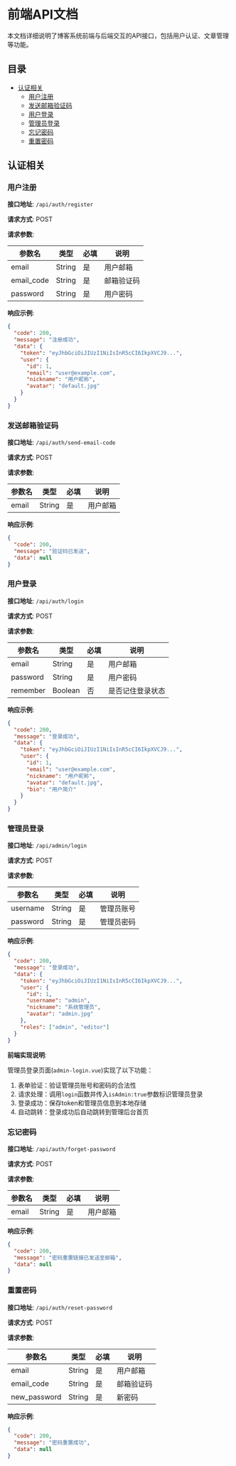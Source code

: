 # 前端API文档

本文档详细说明了博客系统前端与后端交互的API接口，包括用户认证、文章管理等功能。

## 目录

- [认证相关](#认证相关)
  - [用户注册](#用户注册)
  - [发送邮箱验证码](#发送邮箱验证码)
  - [用户登录](#用户登录)
  - [管理员登录](#管理员登录)
  - [忘记密码](#忘记密码)
  - [重置密码](#重置密码)

## 认证相关

### 用户注册

**接口地址**: `/api/auth/register`

**请求方式**: POST

**请求参数**:

| 参数名     | 类型   | 必填 | 说明       |
| ---------- | ------ | ---- | ---------- |
| email      | String | 是   | 用户邮箱   |
| email_code | String | 是   | 邮箱验证码 |
| password   | String | 是   | 用户密码   |

**响应示例**:

```json
{
  "code": 200,
  "message": "注册成功",
  "data": {
    "token": "eyJhbGciOiJIUzI1NiIsInR5cCI6IkpXVCJ9...",
    "user": {
      "id": 1,
      "email": "user@example.com",
      "nickname": "用户昵称",
      "avatar": "default.jpg"
    }
  }
}
```

### 发送邮箱验证码

**接口地址**: `/api/auth/send-email-code`

**请求方式**: POST

**请求参数**:

| 参数名 | 类型   | 必填 | 说明     |
| ------ | ------ | ---- | -------- |
| email  | String | 是   | 用户邮箱 |

**响应示例**:

```json
{
  "code": 200,
  "message": "验证码已发送",
  "data": null
}
```

### 用户登录

**接口地址**: `/api/auth/login`

**请求方式**: POST

**请求参数**:

| 参数名   | 类型    | 必填 | 说明             |
| -------- | ------- | ---- | ---------------- |
| email    | String  | 是   | 用户邮箱         |
| password | String  | 是   | 用户密码         |
| remember | Boolean | 否   | 是否记住登录状态 |

**响应示例**:

```json
{
  "code": 200,
  "message": "登录成功",
  "data": {
    "token": "eyJhbGciOiJIUzI1NiIsInR5cCI6IkpXVCJ9...",
    "user": {
      "id": 1,
      "email": "user@example.com",
      "nickname": "用户昵称",
      "avatar": "default.jpg",
      "bio": "用户简介"
    }
  }
}
```

### 管理员登录

**接口地址**: `/api/admin/login`

**请求方式**: POST

**请求参数**:

| 参数名   | 类型   | 必填 | 说明         |
| -------- | ------ | ---- | ------------ |
| username | String | 是   | 管理员账号   |
| password | String | 是   | 管理员密码   |

**响应示例**:

```json
{
  "code": 200,
  "message": "登录成功",
  "data": {
    "token": "eyJhbGciOiJIUzI1NiIsInR5cCI6IkpXVCJ9...",
    "user": {
      "id": 1,
      "username": "admin",
      "nickname": "系统管理员",
      "avatar": "admin.jpg"
    },
    "roles": ["admin", "editor"]
  }
}
```

**前端实现说明**:

管理员登录页面(`admin-login.vue`)实现了以下功能：

1. 表单验证：验证管理员账号和密码的合法性
2. 请求处理：调用`login`函数并传入`isAdmin:true`参数标识管理员登录
3. 登录成功：保存token和管理员信息到本地存储
4. 自动跳转：登录成功后自动跳转到管理后台首页

### 忘记密码

**接口地址**: `/api/auth/forget-password`

**请求方式**: POST

**请求参数**:

| 参数名 | 类型   | 必填 | 说明     |
| ------ | ------ | ---- | -------- |
| email  | String | 是   | 用户邮箱 |

**响应示例**:

```json
{
  "code": 200,
  "message": "密码重置链接已发送至邮箱",
  "data": null
}
```

### 重置密码

**接口地址**: `/api/auth/reset-password`

**请求方式**: POST

**请求参数**:

| 参数名       | 类型   | 必填 | 说明       |
| ------------ | ------ | ---- | ---------- |
| email        | String | 是   | 用户邮箱   |
| email_code   | String | 是   | 邮箱验证码 |
| new_password | String | 是   | 新密码     |

**响应示例**:

```json
{
  "code": 200,
  "message": "密码重置成功",
  "data": null
}
```
